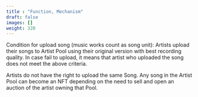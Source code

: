 ```yaml
---
title : "Function, Mechanism"
draft: false
images: []
weight: 320
---
```


Condition for upload song (music works count as song unit):
Artists upload their songs to Artist Pool using their original version with best recording quality. In case fail to upload, it means that artist who uploaded the song does not meet the above criteria.


Artists do not have the right to upload the same Song.
Any song in the Artist Pool can become an NFT depending on the need to sell and open an auction of the artist owning that Pool.

